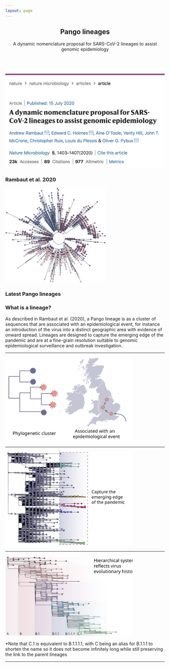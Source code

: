 ```yaml
---
layout: page
---
```


  <section>
    <div class="content">
      <header>
        <h1>Pango lineages</h1>
        <p>A dynamic nomenclature proposal for SARS-CoV-2 lineages to assist genomic epidemiology</p>
      </header>
    </div>
  </section>
  <section>
    <div class="posts">
        <article>
            <a href="https://www.nature.com/articles/s41564-020-0770-5" class="image"><img src="./assets/images/article.png" style="max-height:400px" alt="" /></a>
            <h3>Rambaut et al. 2020</h3>
        </article>
        <article>
            <a href="./lineages.html" class="image"><img src="./assets/images/designation_tree.svg" style="max-height:300px;max-width:320px" alt="" /></a>
            <h3>Latest Pango lineages</h3>
        </article>
      </div>
    </section>

### What is a lineage?

As described in Rambaut et al. (2020), a Pango lineage is as a cluster of sequences that are associated with an epidemiological event, for instance an introduction of the virus into a distinct geographic area with evidence of onward spread. Lineages are designed to capture the emerging edge of the pandemic and are at a fine-grain resolution suitable to genomic epidemiological surveillance and outbreak investigation.

<section>
    <hr>
    <img src="./assets/images/intro_evidence_spread.svg" style="max-width:80%"  class="center">
    <hr>
    <img src="./assets/images/capture_emerging_edge.svg" style="max-width:80%"  class="center">
    <hr>
    <img src="./assets/images/hierarchy_tree.svg" style="max-width:80%"  class="center">
    <p>*Note that C.1 is equivalent to B.1.1.1.1, with C being an alias for B.1.1.1 to shorten the name so it does not become infinitely long while still preserving the link to the parent lineages</p>
    <hr>
</section>